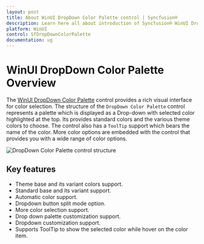 ```yaml
---
layout: post
title: About WinUI DropDown Color Palette control | Syncfusion®
description: Learn here all about introduction of Syncfusion® WinUI DropDown Color Palette(sfDropDownColorPalette) control and more.
platform: WinUI
control: SfDropDownColorPalette
documentation: ug
---
```


# WinUI DropDown Color Palette Overview

The [WinUI DropDown Color Palette](https://www.syncfusion.com/winui-controls/dropdown-color-palette) control provides a rich visual interface for color selection. The structure of the `DropDown Color Palette` control represents a palette which is displayed as a Drop-down with selected color highlighted at the top. Its provides standard colors and the various theme colors to choose.  The control also has a `ToolTip` support which bears the name of the color. More color options are embedded with the control that provides you with a wide range of color options.

![DropDown Color Palette control structure](Getting-Started_images/Overview.png)

## Key features

* Theme base and its variant colors support.
* Standard base and its variant support.
* Automatic color support.
* Dropdown button split mode option.
* More color selection support.
* Drop down palette customization support.
* Dropdown customization support.
* Supports ToolTip to show the selected color while hover on the color item.
